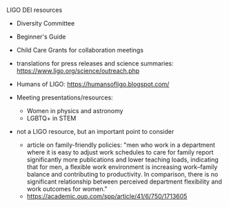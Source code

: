 LIGO DEI resources

* Diversity Committee
* Beginner's Guide
* Child Care Grants for collaboration meetings
* translations for press releases and science summaries: https://www.ligo.org/science/outreach.php
* Humans of LIGO: https://humansofligo.blogspot.com/

* Meeting presentations/resources:
  * Women in physics and astronomy
  * LGBTQ+ in STEM
  
* not a LIGO resource, but an important point to consider
  * article on family-friendly policies: "men who work in a department where it is easy to adjust work schedules to care for family report significantly more publications and lower teaching loads, indicating that for men, a flexible work environment is increasing work–family balance and contributing to productivity. In comparison, there is no significant relationship between perceived department flexibility and work outcomes for women." 
  * https://academic.oup.com/spp/article/41/6/750/1713605
